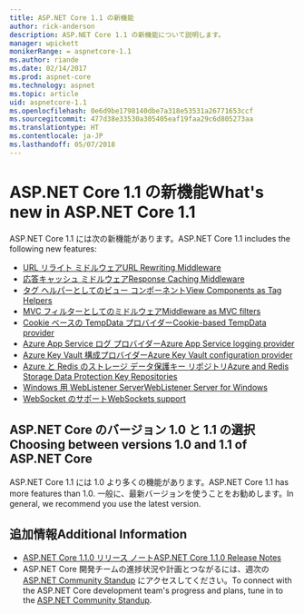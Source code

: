 ```yaml
---
title: ASP.NET Core 1.1 の新機能
author: rick-anderson
description: ASP.NET Core 1.1 の新機能について説明します。
manager: wpickett
monikerRange: = aspnetcore-1.1
ms.author: riande
ms.date: 02/14/2017
ms.prod: aspnet-core
ms.technology: aspnet
ms.topic: article
uid: aspnetcore-1.1
ms.openlocfilehash: 0e6d9be1798140dbe7a318e53531a26771653ccf
ms.sourcegitcommit: 477d38e33530a305405eaf19faa29c6d805273aa
ms.translationtype: HT
ms.contentlocale: ja-JP
ms.lasthandoff: 05/07/2018
---
```

# <a name="whats-new-in-aspnet-core-11"></a><span data-ttu-id="dcf30-103">ASP.NET Core 1.1 の新機能</span><span class="sxs-lookup"><span data-stu-id="dcf30-103">What's new in ASP.NET Core 1.1</span></span>

<span data-ttu-id="dcf30-104">ASP.NET Core 1.1 には次の新機能があります。</span><span class="sxs-lookup"><span data-stu-id="dcf30-104">ASP.NET Core 1.1 includes the following new features:</span></span>

- [<span data-ttu-id="dcf30-105">URL リライト ミドルウェア</span><span class="sxs-lookup"><span data-stu-id="dcf30-105">URL Rewriting Middleware</span></span>](xref:fundamentals/url-rewriting)
- [<span data-ttu-id="dcf30-106">応答キャッシュ ミドルウェア</span><span class="sxs-lookup"><span data-stu-id="dcf30-106">Response Caching Middleware</span></span>](xref:performance/caching/middleware)
- [<span data-ttu-id="dcf30-107">タグ ヘルパーとしてのビュー コンポーネント</span><span class="sxs-lookup"><span data-stu-id="dcf30-107">View Components as Tag Helpers</span></span>](xref:mvc/views/view-components#invoking-a-view-component-as-a-tag-helper)
- [<span data-ttu-id="dcf30-108">MVC フィルターとしてのミドルウェア</span><span class="sxs-lookup"><span data-stu-id="dcf30-108">Middleware as MVC filters</span></span>](xref:mvc/controllers/filters#using-middleware-in-the-filter-pipeline)
- [<span data-ttu-id="dcf30-109">Cookie ベースの TempData プロバイダー</span><span class="sxs-lookup"><span data-stu-id="dcf30-109">Cookie-based TempData provider</span></span>](xref:fundamentals/app-state#tempdata)
- [<span data-ttu-id="dcf30-110">Azure App Service ログ プロバイダー</span><span class="sxs-lookup"><span data-stu-id="dcf30-110">Azure App Service logging provider</span></span>](xref:fundamentals/logging/index#appservice)
- [<span data-ttu-id="dcf30-111">Azure Key Vault 構成プロバイダー</span><span class="sxs-lookup"><span data-stu-id="dcf30-111">Azure Key Vault configuration provider</span></span>](xref:security/key-vault-configuration)
- [<span data-ttu-id="dcf30-112">Azure と Redis のストレージ データ保護キー リポジトリ</span><span class="sxs-lookup"><span data-stu-id="dcf30-112">Azure and Redis Storage Data Protection Key Repositories</span></span>](xref:security/data-protection/implementation/key-storage-providers#azure-and-redis)
- [<span data-ttu-id="dcf30-113">Windows 用 WebListener Server</span><span class="sxs-lookup"><span data-stu-id="dcf30-113">WebListener Server for Windows</span></span>](xref:fundamentals/servers/weblistener)
- [<span data-ttu-id="dcf30-114">WebSocket のサポート</span><span class="sxs-lookup"><span data-stu-id="dcf30-114">WebSockets support</span></span>](xref:fundamentals/websockets)

## <a name="choosing-between-versions-10-and-11-of-aspnet-core"></a><span data-ttu-id="dcf30-115">ASP.NET Core のバージョン 1.0 と 1.1 の選択</span><span class="sxs-lookup"><span data-stu-id="dcf30-115">Choosing between versions 1.0 and 1.1 of ASP.NET Core</span></span>

<span data-ttu-id="dcf30-116">ASP.NET Core 1.1 には 1.0 より多くの機能があります。</span><span class="sxs-lookup"><span data-stu-id="dcf30-116">ASP.NET Core 1.1 has more features than 1.0.</span></span> <span data-ttu-id="dcf30-117">一般に、最新バージョンを使うことをお勧めします。</span><span class="sxs-lookup"><span data-stu-id="dcf30-117">In general, we recommend you use the latest version.</span></span>

## <a name="additional-information"></a><span data-ttu-id="dcf30-118">追加情報</span><span class="sxs-lookup"><span data-stu-id="dcf30-118">Additional Information</span></span>

- [<span data-ttu-id="dcf30-119">ASP.NET Core 1.1.0 リリース ノート</span><span class="sxs-lookup"><span data-stu-id="dcf30-119">ASP.NET Core 1.1.0 Release Notes</span></span>](https://github.com/aspnet/Home/releases/tag/1.1.0)
- <span data-ttu-id="dcf30-120">ASP.NET Core 開発チームの進捗状況や計画とつながるには、週次の [ASP.NET Community Standup](https://live.asp.net/) にアクセスしてください。</span><span class="sxs-lookup"><span data-stu-id="dcf30-120">To connect with the ASP.NET Core development team's progress and plans, tune in to the [ASP.NET Community Standup](https://live.asp.net/).</span></span>

